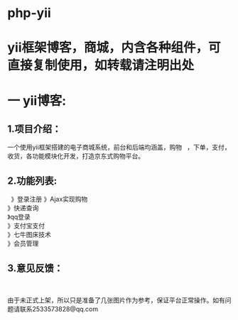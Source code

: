 # php-yii
  
  <h1>yii框架博客，商城，内含各种组件，可直接复制使用，如转载请注明出处</h1>

<h1>一 yii博客:</h1>

<h2>1.项目介绍：</h2>
  <p>一个使用yii框架搭建的电子商城系统，前台和后端均涵盖，购物
    ，下单，支付，收货，各功能模块化开发，打造京东式购物平台。</p>
    
<h2>2.功能列表:</h2>  
                 》登录注册	
                  》Ajax实现购物
             <br> 》快递查询
             <br> 》qq登录
             <br> 》支付宝支付     
             <br> 》七牛图床技术                
             <br> 》会员管理
                 
<h2>3.意见反馈：</h2>  
   <p>由于未正式上架，所以只是准备了几张图片作为参考，保证平台正常操作。如有问题请联系2533573828@qq.com</p>
